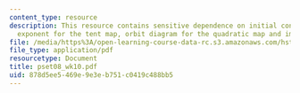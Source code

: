 ```yaml
---
content_type: resource
description: This resource contains sensitive dependence on initial conditions, Lyapunov
  exponent for the tent map, orbit diagram for the quadratic map and implications.
file: /media/https%3A/open-learning-course-data-rc.s3.amazonaws.com/hst-750-modeling-issues-in-speech-and-hearing-spring-2006/878d5ee5469e9e3eb751c0419c488bb5_pset08_wk10.pdf
file_type: application/pdf
resourcetype: Document
title: pset08_wk10.pdf
uid: 878d5ee5-469e-9e3e-b751-c0419c488bb5
---
```


